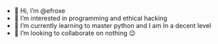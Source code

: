 - 👋 Hi, I’m @efroxe
- 👀 I’m interested in programming and
     ethical hacking
- 🌱 I’m currently learning to master python and I am
     In a decent level
- 💞️ I’m looking to collaborate on nothing 😉

<!---
efroxe/efroxe is a ✨ special ✨ repository because its `README.md` (this file) appears on your GitHub profile.
You can click the Preview link to take a look at your changes.
--->
